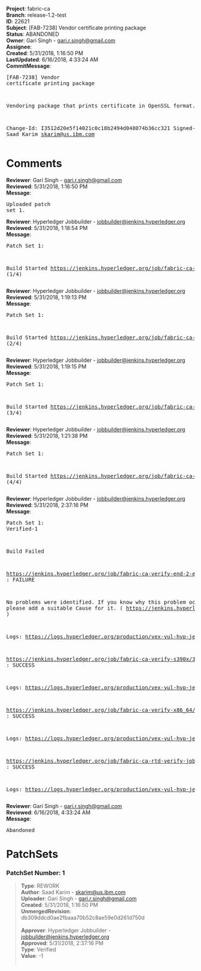 <strong>Project</strong>: fabric-ca<br><strong>Branch</strong>: release-1.2-test<br><strong>ID</strong>: 22621<br><strong>Subject</strong>: [FAB-7238] Vendor certificate printing package<br><strong>Status</strong>: ABANDONED<br><strong>Owner</strong>: Gari Singh - gari.r.singh@gmail.com<br><strong>Assignee</strong>:<br><strong>Created</strong>: 5/31/2018, 1:16:50 PM<br><strong>LastUpdated</strong>: 6/16/2018, 4:33:24 AM<br><strong>CommitMessage</strong>:<br><pre>[FAB-7238] Vendor certificate printing package

Vendoring package that prints certificate in
OpenSSL format.

Change-Id: I3512d20e5f14021c0c18b2494d048074b36cc321
Signed-off-by: Saad Karim <skarim@us.ibm.com>
</pre><h1>Comments</h1><strong>Reviewer</strong>: Gari Singh - gari.r.singh@gmail.com<br><strong>Reviewed</strong>: 5/31/2018, 1:16:50 PM<br><strong>Message</strong>: <pre>Uploaded patch set 1.</pre><strong>Reviewer</strong>: Hyperledger Jobbuilder - jobbuilder@jenkins.hyperledger.org<br><strong>Reviewed</strong>: 5/31/2018, 1:18:54 PM<br><strong>Message</strong>: <pre>Patch Set 1:

Build Started https://jenkins.hyperledger.org/job/fabric-ca-rtd-verify-job/104/ (1/4)</pre><strong>Reviewer</strong>: Hyperledger Jobbuilder - jobbuilder@jenkins.hyperledger.org<br><strong>Reviewed</strong>: 5/31/2018, 1:19:13 PM<br><strong>Message</strong>: <pre>Patch Set 1:

Build Started https://jenkins.hyperledger.org/job/fabric-ca-verify-x86_64/3123/ (2/4)</pre><strong>Reviewer</strong>: Hyperledger Jobbuilder - jobbuilder@jenkins.hyperledger.org<br><strong>Reviewed</strong>: 5/31/2018, 1:19:15 PM<br><strong>Message</strong>: <pre>Patch Set 1:

Build Started https://jenkins.hyperledger.org/job/fabric-ca-verify-end-2-end-x86_64/490/ (3/4)</pre><strong>Reviewer</strong>: Hyperledger Jobbuilder - jobbuilder@jenkins.hyperledger.org<br><strong>Reviewed</strong>: 5/31/2018, 1:21:38 PM<br><strong>Message</strong>: <pre>Patch Set 1:

Build Started https://jenkins.hyperledger.org/job/fabric-ca-verify-s390x/3206/ (4/4)</pre><strong>Reviewer</strong>: Hyperledger Jobbuilder - jobbuilder@jenkins.hyperledger.org<br><strong>Reviewed</strong>: 5/31/2018, 2:37:16 PM<br><strong>Message</strong>: <pre>Patch Set 1: Verified-1

Build Failed 

https://jenkins.hyperledger.org/job/fabric-ca-verify-end-2-end-x86_64/490/ : FAILURE

No problems were identified. If you know why this problem occurred, please add a suitable Cause for it. ( https://jenkins.hyperledger.org/job/fabric-ca-verify-end-2-end-x86_64/490/ )

Logs: https://logs.hyperledger.org/production/vex-yul-hyp-jenkins-3/fabric-ca-verify-end-2-end-x86_64/490

https://jenkins.hyperledger.org/job/fabric-ca-verify-s390x/3206/ : SUCCESS

Logs: https://logs.hyperledger.org/production/vex-yul-hyp-jenkins-3/fabric-ca-verify-s390x/3206

https://jenkins.hyperledger.org/job/fabric-ca-verify-x86_64/3123/ : SUCCESS

Logs: https://logs.hyperledger.org/production/vex-yul-hyp-jenkins-3/fabric-ca-verify-x86_64/3123

https://jenkins.hyperledger.org/job/fabric-ca-rtd-verify-job/104/ : SUCCESS

Logs: https://logs.hyperledger.org/production/vex-yul-hyp-jenkins-3/fabric-ca-rtd-verify-job/104</pre><strong>Reviewer</strong>: Gari Singh - gari.r.singh@gmail.com<br><strong>Reviewed</strong>: 6/16/2018, 4:33:24 AM<br><strong>Message</strong>: <pre>Abandoned</pre><h1>PatchSets</h1><h3>PatchSet Number: 1</h3><blockquote><strong>Type</strong>: REWORK<br><strong>Author</strong>: Saad Karim - skarim@us.ibm.com<br><strong>Uploader</strong>: Gari Singh - gari.r.singh@gmail.com<br><strong>Created</strong>: 5/31/2018, 1:16:50 PM<br><strong>UnmergedRevision</strong>: db309ddcd0ae2fbaaa70b52c8ae59e0d261d750d<br><br><strong>Approver</strong>: Hyperledger Jobbuilder - jobbuilder@jenkins.hyperledger.org<br><strong>Approved</strong>: 5/31/2018, 2:37:16 PM<br><strong>Type</strong>: Verified<br><strong>Value</strong>: -1<br><br></blockquote>